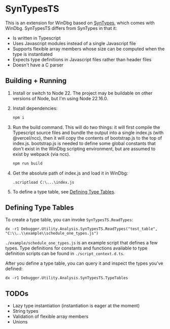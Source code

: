 # SynTypesTS

This is an extension for WinDbg based on [SynTypes](https://github.com/microsoft/WinDbg-Samples/tree/master/SyntheticTypes),
which comes with WinDbg. SynTypesTS differs from SynTypes in that it:

 - Is written in Typescript
 - Uses Javascript modules instead of a single Javascript file
 - Supports flexible array members whose size can be computed when the type is instantiated
 - Expects type definitions in Javascript files rather than header files
 - Doesn't have a C parser

## Building + Running

1. Install or switch to Node 22. The project may be buildable on other versions of Node,
   but I'm using Node 22.16.0.

2. Install dependencies:

   ```cmd
   npm i
   ```

2. Run the build command. This will do two things: it will first compile the Typescript source
   files and bundle the output into a single index.js (with @vercel/ncc), then it will copy
   the contents of bootstrap.js to the top of index.js. bootstrap.js is needed to define some
   global constants that don't exist in the WinDbg scripting environment, but are assumed to exist
   by webpack (via ncc).

   ```cmd
   npm run build
   ```

3. Get the absolute path of index.js and load it in WinDbg:

   ```
   .scriptload C:\...\index.js
   ```

4. To define a type table, see [Defining Type Tables](#defining-type-tables).

## Defining Type Tables

To create a type table, you can invoke `SynTypesTS.ReadTypes`:

```
dx -r1 Debugger.Utility.Analysis.SynTypesTS.ReadTypes("test_table", "C:\\..\\example\\schedule_one_types.js")
```

`./example/schedule_one_types.js` is an example script that defines a few types. Type definitions
for constants and functions available to type definition scripts can be found in `./script_context.d.ts`.

After you define a type table, you can query it and inspect the types you've defined:

```
dx -r1 Debugger.Utility.Analysis.SynTypesTS.TypeTables
```

## TODOs

 - Lazy type instantiation (instantiation is eager at the moment)
 - String types
 - Validation of flexible array members
 - Unions